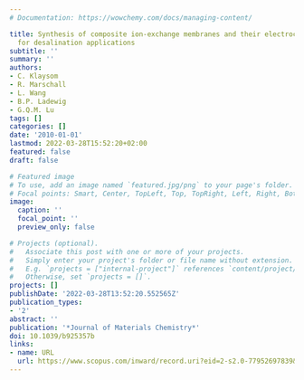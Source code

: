 ```yaml
---
# Documentation: https://wowchemy.com/docs/managing-content/

title: Synthesis of composite ion-exchange membranes and their electrochemical properties
  for desalination applications
subtitle: ''
summary: ''
authors:
- C. Klaysom
- R. Marschall
- L. Wang
- B.P. Ladewig
- G.Q.M. Lu
tags: []
categories: []
date: '2010-01-01'
lastmod: 2022-03-28T15:52:20+02:00
featured: false
draft: false

# Featured image
# To use, add an image named `featured.jpg/png` to your page's folder.
# Focal points: Smart, Center, TopLeft, Top, TopRight, Left, Right, BottomLeft, Bottom, BottomRight.
image:
  caption: ''
  focal_point: ''
  preview_only: false

# Projects (optional).
#   Associate this post with one or more of your projects.
#   Simply enter your project's folder or file name without extension.
#   E.g. `projects = ["internal-project"]` references `content/project/deep-learning/index.md`.
#   Otherwise, set `projects = []`.
projects: []
publishDate: '2022-03-28T13:52:20.552565Z'
publication_types:
- '2'
abstract: ''
publication: '*Journal of Materials Chemistry*'
doi: 10.1039/b925357b
links:
- name: URL
  url: https://www.scopus.com/inward/record.uri?eid=2-s2.0-77952697839&doi=10.1039%2fb925357b&partnerID=40&md5=1b3527f639eb6efad1d7dc76f755b360
---
```

